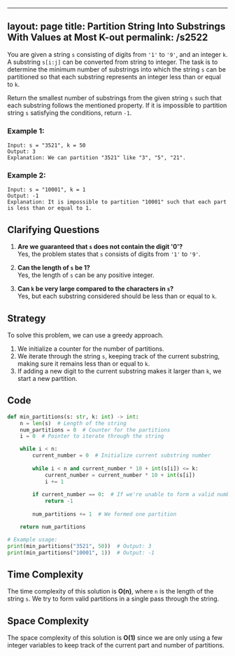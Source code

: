 
---
layout: page
title:  Partition String Into Substrings With Values at Most K-out
permalink: /s2522
---

You are given a string `s` consisting of digits from `'1'` to `'9'`, and an integer `k`. A substring `s[i:j]` can be converted from string to integer. The task is to determine the minimum number of substrings into which the string `s` can be partitioned so that each substring represents an integer less than or equal to `k`.

Return the smallest number of substrings from the given string `s` such that each substring follows the mentioned property. If it is impossible to partition string `s` satisfying the conditions, return `-1`.

### Example 1:
```
Input: s = "3521", k = 50
Output: 3
Explanation: We can partition "3521" like "3", "5", "21".
```

### Example 2:
```
Input: s = "10001", k = 1
Output: -1
Explanation: It is impossible to partition "10001" such that each part is less than or equal to 1.
```

## Clarifying Questions

1. **Are we guaranteed that `s` does not contain the digit '0'?**  
   Yes, the problem states that `s` consists of digits from `'1'` to `'9'`.

2. **Can the length of `s` be 1?**  
   Yes, the length of `s` can be any positive integer.

3. **Can `k` be very large compared to the characters in `s`?**  
   Yes, but each substring considered should be less than or equal to `k`.

## Strategy

To solve this problem, we can use a greedy approach. 

1. We initialize a counter for the number of partitions.
2. We iterate through the string `s`, keeping track of the current substring, making sure it remains less than or equal to `k`.
3. If adding a new digit to the current substring makes it larger than `k`, we start a new partition.

## Code

```python
def min_partitions(s: str, k: int) -> int:
    n = len(s)  # Length of the string
    num_partitions = 0  # Counter for the partitions
    i = 0  # Pointer to iterate through the string

    while i < n:
        current_number = 0  # Initialize current substring number
        
        while i < n and current_number * 10 + int(s[i]) <= k:
            current_number = current_number * 10 + int(s[i])
            i += 1
            
        if current_number == 0:  # If we're unable to form a valid number
            return -1
        
        num_partitions += 1  # We formed one partition

    return num_partitions

# Example usage:
print(min_partitions("3521", 50))  # Output: 3
print(min_partitions("10001", 1))  # Output: -1
```

## Time Complexity

The time complexity of this solution is **O(n)**, where `n` is the length of the string `s`. We try to form valid partitions in a single pass through the string. 

## Space Complexity

The space complexity of this solution is **O(1)** since we are only using a few integer variables to keep track of the current part and number of partitions.